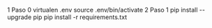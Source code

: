 
1 Paso 0
	virtualen .env
	source .env/bin/activate
2 Paso 1
	pip install --upgrade pip
	pip install -r requirements.txt